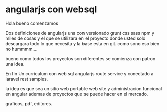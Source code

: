 # angularjs con websql



Hola bueno comenzamos 

Dos definiciones de angularjs una con versionado grunt css sass npm y miles de cosas y el que se utilizara en el proyecto
donde usted solo descargara todo lo que necesita y la base esta en git. como sono eso bien no hummmm....


bueno como todos los proyectos son diferentes se comienza con patron una idea.


En fin Un curriculum con web sql angularjs route service y conectado a laravel rest samples.



la idea es que sea un sitio web portable web site y  administracion funcional en angular ademas de proyectos que se puede hacer en el mercado.


graficos, pdf, editores.



